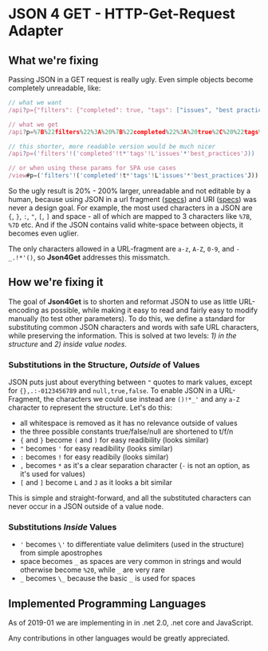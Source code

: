 # JSON 4 GET - HTTP-Get-Request Adapter

## What we're fixing

Passing JSON in a GET request is really ugly. Even simple objects become completely unreadable, like:

```javascript
// what we want
/api?p={"filters": {"completed": true, "tags": ["issues", "best practices"]} }

// what we get
/api?p=%7B%22filters%22%3A%20%7B%22completed%22%3A%20true%2C%20%22tags%22%3A%20%5B%22issues%22%2C%20%22best%20practices%22%5D%7D%20%7D

// this shorter, more readable version would be much nicer
/api?p=('filters'!('completed'!t*'tags'!L'issues'*'best_practices'J))

// or when using these params for SPA use cases
/view#p=('filters'!('completed'!t*'tags'!L'issues'*'best_practices'J))
```

So the ugly result is 20% - 200% larger, unreadable and not editable by a human, because using JSON in a url fragment ([specs](https://www.ietf.org/rfc/rfc1738.txt)) and URI ([specs](https://www.ietf.org/rfc/rfc3986.txt)) was never a design goal. For example, the most used characters in a JSON are `{`, `}`, `:`, `"`, `[`, `]` and space - all of which are mapped to 3 characters like `%7B`, `%7D` etc. And if the JSON contains valid white-space between objects, it becomes even uglier.

The only characters allowed in a URL-fragment are `a-z`, `A-Z`, `0-9`, and `-_.!*'()`, so **Json4Get** addresses this missmatch.

## How we're fixing it

The goal of **Json4Get** is to shorten and reformat JSON to use as little URL-encoding as possible, while making it easy to read and fairly easy to modify manually (to test other parameters). To do this, we define a standard for substituting common JSON characters and words with safe URL characters, while preserving the information. This is solved at two levels: _1) in the structure_ and _2) inside value nodes_.

### Substitutions in the Structure, _Outside_ of Values

JSON puts just about everything between `"` quotes to mark values, except for `{},.:-0123456789` and `null,true,false`. To enable JSON in a URL-Fragment, the characters we could use instead are `()!*_'` and any `a-Z` character to represent the structure. Let's do this:

* all whitespace is removed as it has no relevance outside of values
* the three possible constants true/false/null are shortened to t/f/n
* `{` and `}` become `(` and `)` for easy readibility (looks similar)
* `"` becomes `'` for easy readibility (looks similar)
* `:` becomes `!` for easy readibily (looks similar)
* `,` becomes `*` as it's a clear separation character (`-` is not an option, as it's used for values)
* `[` and `]` become `L` and `J` as it looks a bit similar

This is simple and straight-forward, and all the substituted characters can never occur in a JSON outside of a value node.

### Substitutions _Inside_ Values

* `'` becomes `\'` to differentiate value delimiters (used in the structure) from simple apostrophes
* space becomes `_` as spaces are very common in strings and would otherwise become `%20`, while `_` are very rare
* `_` becomes `\_` because the basic `_` is used for spaces

## Implemented Programming Languages

As of 2019-01 we are implementing in in .net 2.0, .net core and JavaScript.

Any contributions in other languages would be greatly appreciated. 